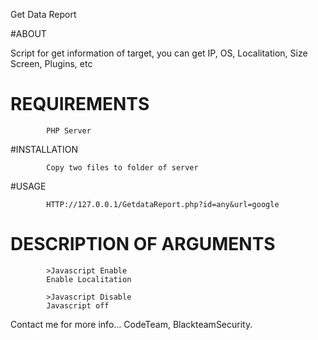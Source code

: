 Get Data Report

#ABOUT

Script for get information of target, you can get IP, OS, Localitation, Size Screen, Plugins, etc

# REQUIREMENTS
```
        PHP Server
```

#INSTALLATION

```
        Copy two files to folder of server 
```

#USAGE

```
        HTTP://127.0.0.1/GetdataReport.php?id=any&url=google
```

# DESCRIPTION OF ARGUMENTS

```
        >Javascript Enable
        Enable Localitation
        
        >Javascript Disable 
        Javascript off
```

Contact me for more info...
CodeTeam, BlackteamSecurity.
